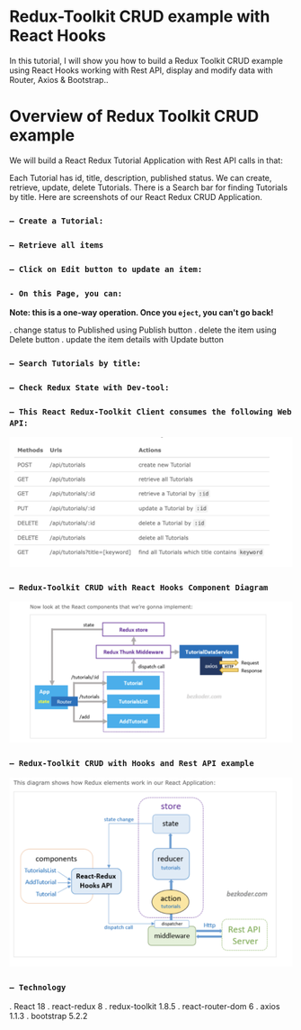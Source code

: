 # Redux-Toolkit CRUD example with React Hooks

In this tutorial, I will show you how to build a Redux Toolkit CRUD example using React Hooks working with Rest API, display and modify data with Router, Axios & Bootstrap..
# Overview of Redux Toolkit CRUD example

We will build a React Redux Tutorial Application with Rest API calls in that:

Each Tutorial has id, title, description, published status.
We can create, retrieve, update, delete Tutorials.
There is a Search bar for finding Tutorials by title.
Here are screenshots of our React Redux CRUD Application.


### `– Create a Tutorial:`


### `– Retrieve all items`



### `– Click on Edit button to update an item:`


### `- On this Page, you can:`

**Note: this is a one-way operation. Once you `eject`, you can't go back!**

. change status to Published using Publish button
. delete the item using Delete button
. update the item details with Update button

### `– Search Tutorials by title:`


### `– Check Redux State with Dev-tool:`



### `– This React Redux-Toolkit Client consumes the following Web API:`

<img src="./9.png" />


### `– Redux-Toolkit CRUD with React Hooks Component Diagram`

<img src="./10.png" />



### `– Redux-Toolkit CRUD with Hooks and Rest API example`

<img src="11.png" />

### `– Technology`

. React 18
. react-redux 8
. redux-toolkit 1.8.5
. react-router-dom 6
. axios 1.1.3
. bootstrap 5.2.2
